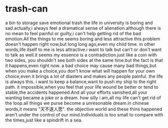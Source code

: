 # trash-can
a bin to storage save emotional trash
the life in university is boring and sad.actually,i always feel a dramatical sense of alienation.although there is no mean to feel painful or guilty,i can't help getting rid of the bad emotion.All the things to me seems boring and less attractive
this problem doesn't happen right now,but long long ago,even my child time.
in other words,life itself to me is less attractive.i want to talk but can't or don't want to talk as well.it seems my essence is a contradiction.just like a coin with two sides, you shouldn't see both sides at the same time.but the fact is that
it happens,even right now.
a bad choice may cause many bad things,but when you make a choice,you don't know what will happen for your own choice,even it brings a lot of diasters and makes any people painful.
the life is always this.
i want to keep a balance,want to push my ship to the right path.
it impossible,when you feel that your life wound be better or tend to stable,the accidents happened.And all your efforts vanished,all your wanting became a joke or a dream.
how silly i am,all my life can't get rid of the loop.all things we purse become a unresonable dream.in chinese words,it means "天不遂人愿".
the objective world and these thins happened aren't under the control of our mind.Individuals is too small to compare with the times,just like a spindrift in a sea. 
